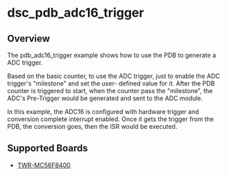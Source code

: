 # dsc_pdb_adc16_trigger

## Overview

The pdb_adc16_trigger example shows how to use the PDB to generate a ADC trigger.

Based on the basic counter, to use the ADC trigger, just to enable the ADC trigger's "milestone" and set the user-
defined value for it.
After the PDB counter is triggered to start, when the counter pass the "milestone", the ADC's Pre-Trigger would be
generated and sent to the ADC module.

In this example, the ADC16 is configured with hardware trigger and conversion complete interrupt enabled.
Once it gets the trigger from the PDB, the conversion goes, then the ISR would be executed.

## Supported Boards
- [TWR-MC56F8400](../../../_boards/twrmc56f8400/driver_examples/pdb/adc16_trigger/example_board_readme.md)

